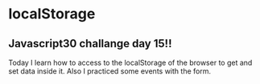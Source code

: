 # localStorage

## Javascript30 challange day 15!!

Today I learn how to access to the localStorage of the browser to get and set data inside it. Also I practiced some events with the form.
